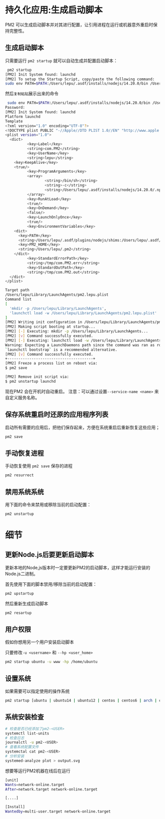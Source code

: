 # 持久化应用:生成启动脚本

PM2 可以生成启动脚本并对其进行配置，让引用进程在运行或机器意外重启时保持完整性。

## 生成启动脚本

只需要运行 `pm2 startup` 就可以自动生成并配置启动脚本：
```sh
 pm2 startup
[PM2] Init System found: launchd
[PM2] To setup the Startup Script, copy/paste the following command:
sudo env PATH=$PATH:/Users/lepu/.asdf/installs/nodejs/14.20.0/bin /Users/lepu/.asdf/installs/nodejs/14.20.0/.npm/lib/node_modules/pm2/bin/pm2 startup launchd -u lepu --hp /Users/lepu
```
然后`复制粘贴`展示出来的命令
```sh
 sudo env PATH=$PATH:/Users/lepu/.asdf/installs/nodejs/14.20.0/bin /Users/lepu/.asdf/installs/nodejs/14.20.0/.npm/lib/node_modules/pm2/bin/pm2 startup launchd -u lepu --hp /Users/lepu
Password:
[PM2] Init System found: launchd
Platform launchd
Template
<?xml version="1.0" encoding="UTF-8"?>
<!DOCTYPE plist PUBLIC "-//Apple//DTD PLIST 1.0//EN" "http://www.apple.com/DTDs/PropertyList-1.0.dtd">
<plist version="1.0">
  <dict>
          <key>Label</key>
          <string>com.PM2</string>
          <key>UserName</key>
          <string>lepu</string>
    <key>KeepAlive</key>
    <true/>
          <key>ProgramArguments</key>
          <array>
                  <string>/bin/sh</string>
                  <string>-c</string>
                  <string>/Users/lepu/.asdf/installs/nodejs/14.20.0/.npm/lib/node_modules/pm2/bin/pm2 resurrect</string>
          </array>
          <key>RunAtLoad</key>
          <true/>
          <key>OnDemand</key>
          <false/>
          <key>LaunchOnlyOnce</key>
          <true/>
          <key>EnvironmentVariables</key>
    <dict>
      <key>PATH</key>
      <string>/Users/lepu/.asdf/plugins/nodejs/shims:/Users/lepu/.asdf/installs/nodejs/14.20.0/.npm/bin:/Users/lepu/.asdf/installs/nodejs/14.20.0/bin:/Users/lepu/.asdf/shims:/Users/lepu/.asdf/bin:/usr/local/bin:/usr/bin:/bin:/usr/sbin:/sbin:/Library/Apple/usr/bin:/Users/lepu/.cargo/bin:/Users/lepu/.asdf/installs/nodejs/14.20.0/bin</string>
      <key>PM2_HOME</key>
      <string>/Users/lepu/.pm2</string>
    </dict>
          <key>StandardErrorPath</key>
          <string>/tmp/com.PM2.err</string>
          <key>StandardOutPath</key>
          <string>/tmp/com.PM2.out</string>
  </dict>
</plist>

Target path
/Users/lepu/Library/LaunchAgents/pm2.lepu.plist
Command list
[
  'mkdir -p /Users/lepu/Library/LaunchAgents',
  'launchctl load -w /Users/lepu/Library/LaunchAgents/pm2.lepu.plist'
]
[PM2] Writing init configuration in /Users/lepu/Library/LaunchAgents/pm2.lepu.plist
[PM2] Making script booting at startup...
[PM2] [-] Executing: mkdir -p /Users/lepu/Library/LaunchAgents...
[PM2] [v] Command successfully executed.
[PM2] [-] Executing: launchctl load -w /Users/lepu/Library/LaunchAgents/pm2.lepu.plist...
Warning: Expecting a LaunchDaemons path since the command was ran as root. Got LaunchAgents instead.
`launchctl bootstrap` is a recommended alternative.
[PM2] [v] Command successfully executed.
+---------------------------------------+
[PM2] Freeze a process list on reboot via:
$ pm2 save

[PM2] Remove init script via:
$ pm2 unstartup launchd
```
现在PM2 会在开机时自动重启。
注意：可以通过设置`--service-name <name>` 来自定义服务名称。

##  保存系统重启时还原的应用程序列表

启动所有需要的应用后，把他们保存起来，方便在系统重启后重新恢复这些应用；
```sh
pm2 save
```

## 手动恢复进程
手动恢复使用 `pm2 save` 保存的进程
```sh
pm2 resurrect
```

## 禁用系统系统
用下面的命令来禁用或移除当前的启动配置：
```sh
pm2 unstartup
```

# 细节
## 更新Node.js后要更新启动脚本

更新本地的Node,js版本时一定要更新PM2的启动脚本，这样才能运行安装的Node.js二进制。

首先使用下面的脚本禁用/移除当前的启动配置：
```sh
pm2 upstartup
```

然后重新生成启动脚本
```sh
pm2 resartup
```

## 用户权限

假如你想用另一个用户安装启动脚本

只要修改`-u <username>` 和 `--hp <user_home>`
```sh
pm2 startup ubuntu -u www -hp /home/ubuntu
```


## 设置系统
 如果需要可以指定使用的操作系统
```sh
pm2 startup [ubuntu | ubuntu14 | ubuntu12 | centos | centos6 | arch | oracle | amazon | macos | darwin | freebsd | systemd | systemv | upstart | launchd | rcd | openrc]
```

## 系统安装检查
```sh
# 检查是否已经添加了pm2-<USER>
systemctl list-units
# 检查日志
journalctl -u pm2-<USER>
# 查看系统配置文件 
systemctal cat pm2-<USER>
# 分析安装
systemed-analyze plot > output.svg
```
想要等运行PM2机器在线后在运行
```sh
[unit]
Wants=network-online.target
After=network.target network-online.target

[....]

[Install]
Wantedby=multi-user.target network-online.target
```









